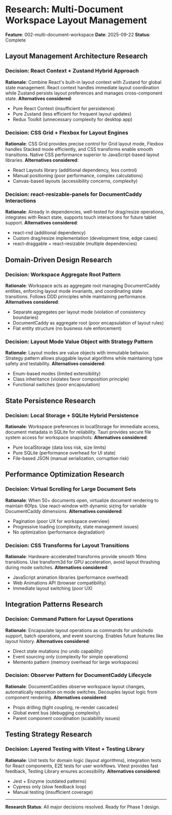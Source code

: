 # Research: Multi-Document Workspace Layout Management

**Feature**: 002-multi-document-workspace
**Date**: 2025-09-22
**Status**: Complete

## Layout Management Architecture Research

### Decision: React Context + Zustand Hybrid Approach
**Rationale**: Combine React's built-in layout context with Zustand for global state management. React context handles immediate layout coordination while Zustand persists layout preferences and manages cross-component state.
**Alternatives considered**:
- Pure React Context (insufficient for persistence)
- Pure Zustand (less efficient for frequent layout updates)
- Redux Toolkit (unnecessary complexity for desktop app)

### Decision: CSS Grid + Flexbox for Layout Engines
**Rationale**: CSS Grid provides precise control for Grid layout mode, Flexbox handles Stacked mode efficiently, and CSS transforms enable smooth transitions. Native CSS performance superior to JavaScript-based layout libraries.
**Alternatives considered**:
- React Layouts library (additional dependency, less control)
- Manual positioning (poor performance, complex calculations)
- Canvas-based layouts (accessibility concerns, complexity)

### Decision: react-resizable-panels for DocumentCaddy Interactions
**Rationale**: Already in dependencies, well-tested for drag/resize operations, integrates with React state, supports touch interactions for future tablet support.
**Alternatives considered**:
- react-rnd (additional dependency)
- Custom drag/resize implementation (development time, edge cases)
- react-draggable + react-resizable (multiple dependencies)

## Domain-Driven Design Research

### Decision: Workspace Aggregate Root Pattern
**Rationale**: Workspace acts as aggregate root managing DocumentCaddy entities, enforcing layout mode invariants, and coordinating state transitions. Follows DDD principles while maintaining performance.
**Alternatives considered**:
- Separate aggregates per layout mode (violation of consistency boundaries)
- DocumentCaddy as aggregate root (poor encapsulation of layout rules)
- Flat entity structure (no business rule enforcement)

### Decision: Layout Mode Value Object with Strategy Pattern
**Rationale**: Layout modes are value objects with immutable behavior. Strategy pattern allows pluggable layout algorithms while maintaining type safety and testability.
**Alternatives considered**:
- Enum-based modes (limited extensibility)
- Class inheritance (violates favor composition principle)
- Functional switches (poor encapsulation)

## State Persistence Research

### Decision: Local Storage + SQLite Hybrid Persistence
**Rationale**: Workspace preferences in localStorage for immediate access, document metadata in SQLite for reliability. Tauri provides secure file system access for workspace snapshots.
**Alternatives considered**:
- Pure localStorage (data loss risk, size limits)
- Pure SQLite (performance overhead for UI state)
- File-based JSON (manual serialization, corruption risk)

## Performance Optimization Research

### Decision: Virtual Scrolling for Large Document Sets
**Rationale**: When 50+ documents open, virtualize document rendering to maintain 60fps. Use react-window with dynamic sizing for variable DocumentCaddy dimensions.
**Alternatives considered**:
- Pagination (poor UX for workspace overview)
- Progressive loading (complexity, state management issues)
- No optimization (performance degradation)

### Decision: CSS Transforms for Layout Transitions
**Rationale**: Hardware-accelerated transforms provide smooth 16ms transitions. Use transform3d for GPU acceleration, avoid layout thrashing during mode switches.
**Alternatives considered**:
- JavaScript animation libraries (performance overhead)
- Web Animations API (browser compatibility)
- Immediate layout switching (poor UX)

## Integration Patterns Research

### Decision: Command Pattern for Layout Operations
**Rationale**: Encapsulate layout operations as commands for undo/redo support, batch operations, and event sourcing. Enables future features like layout history.
**Alternatives considered**:
- Direct state mutations (no undo capability)
- Event sourcing only (complexity for simple operations)
- Memento pattern (memory overhead for large workspaces)

### Decision: Observer Pattern for DocumentCaddy Lifecycle
**Rationale**: DocumentCaddies observe workspace layout changes, automatically reposition on mode switches. Decouples layout logic from component rendering.
**Alternatives considered**:
- Props drilling (tight coupling, re-render cascades)
- Global event bus (debugging complexity)
- Parent component coordination (scalability issues)

## Testing Strategy Research

### Decision: Layered Testing with Vitest + Testing Library
**Rationale**: Unit tests for domain logic (layout algorithms), integration tests for React components, E2E tests for user workflows. Vitest provides fast feedback, Testing Library ensures accessibility.
**Alternatives considered**:
- Jest + Enzyme (outdated patterns)
- Cypress only (slow feedback loop)
- Manual testing (insufficient coverage)

---

**Research Status**: All major decisions resolved. Ready for Phase 1 design.